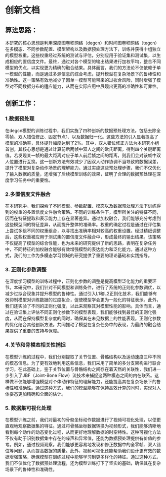 # 创新文档

## 算法思路：

​        本研究的核心思想是利用深度图卷积网络（degcn）和时间图卷积网络（tegcn）在多模态、不同参数配置、模型架构以及数据预处理方法下，训练并获得十组独立的模型权重。这些权重经过系统的测试与评估，分别应用于验证集和测试集，以生成相应的置信度文件。最终，通过对各个模型的输出结果进行加权平均，整合不同模型的优点，以实现更为精确的融合结果。具体而言，我们的方法论不仅依赖于单一模型的性能，而是通过多源信息的综合考虑，提升模型在复杂场景下的鲁棒性和准确性。这一策略有效地减少了因单一模型可能带来的过拟合风险，同时增强了模型对不同数据分布的适应能力，从而在实际应用中展现出更高的准确性和可靠性。

## 创新工作：

### 1.数据预处理

​       在degcn模型的训练过程中，我们实施了四种创新的数据预处理方法，包括去除全零帧、双人错位修正、固定节点1、以及数据归一化。这些方法的引入显著提高了模型的准确率，具体提升幅度达到了2%。其中，双人错位修正方法为本研究小组首创，其核心思想是通过计算前后两帧中双人之间的欧氏距离，得到四个关键距离值。若发现某一帧的最大距离对应于单人前后帧之间的距离，则我们会对该帧中双人位置进行互换。这一创新方法有效减少了因双人动作协调不当导致的数据误差，提升了模型对复杂动作场景的理解能力。通过实施这些预处理步骤，我们不仅优化了输入数据的质量，还增强了后续模型训练的效果，证明了合理的数据预处理在深度学习任务中的重要性。

### 2.多置信度文件融合

​       在本研究中，我们探索了不同模型、参数配置、模态以及数据预处理方法下训练得到的权重的多置信度文件融合策略。不同的训练条件下，模型所关注的特征不同，因而在特征提取和表示能力上存在显著差异。通过加权融合，我们能够充分考虑到这些模型间的特征差异，从而提升整体的准确率。权重的确定过程是通过在评估集上尝试多组不同的权重组合，以寻找出准确率相对较高的权重设置。经过精细调整后，这些权重被应用于测试集的置信度文件融合中，形成最终的输出结果。该策略不仅提高了模型的综合性能，也为未来的研究提供了新的思路，表明在复杂任务中，不同特征的加权融合能够有效增强模型的表达能力和泛化能力。通过这种方式，我们的工作为多模态学习领域的研究提供了重要的理论基础和实践指导。

### 3. 正则化参数调整

​       在深度学习模型的训练过程中，正则化参数的调整是提高模型泛化能力的重要环节。本研究中，我们针对不同模型和训练条件，进行了系统的正则化参数调优，以减少过拟合现象并提升模型的鲁棒性。通过引入L1和L2正则化技术，我们能够有效抑制模型对训练数据的过度拟合，促使模型学会更为一般化的特征表示。此外，我们还实验了不同的正则化强度，以此来观察其对模型性能的影响。具体而言，通过在验证集上评估不同正则化参数下的模型表现，我们能够找到最佳的正则化强度，从而在保持模型复杂度的同时，确保其在未见数据上的性能表现。正则化参数的优化结合其他创新方法，共同推动了模型在复杂任务中的表现，为最终的融合结果提供了重要的支持与保障。

### 4.关节和骨模态相关性捕捉

​        在模型训练的过程中，我们分别提取了关节位置、骨骼结构以及运动速度三种不同的模态信息。为了更有效地利用这些信息，我们采用了简单的多分支架构进行联合学习。在此基础上，鉴于关节位置与骨骼结构之间存在着天然的关联性，我们进一步引入了JBF（Joint-Bone Flow）流技术来捕捉这两种模态之间的内在联系。这样做不仅能够增强模型对个体动作特征的理解能力，还能提高其在复杂场景下的鲁棒性和准确性。通过这种方式，我们的模型能够在保持高效计算的同时，实现对人体姿态更加精确和全面的估计。

### 5. 数据集可视化处理

​        在模型训练之前，我们对最初的骨骼坐标动作数据进行了视频可视化处理，以便更直观地观察数据集的特征。通过将骨骼坐标数据转换为视频形式，我们能够清晰地看到每个动作的动态变化过程，从而更好地理解数据的时空特性。这种可视化方法不仅有助于识别数据集中存在的噪声和异常值，还能为数据预处理提供有价值的参考。例如，通过视频观察，我们能够更容易地发现和修正数据中的全零帧、双人错位等问题，从而提高数据的质量。此外，视频可视化还能帮助我们设计更有效的数据增强策略，确保模型在训练过程中能够学习到更多样化的特征。通过这种方式，我们不仅优化了数据预处理流程，还为模型训练打下了坚实的基础，确保其在复杂场景下的鲁棒性和准确性。

 
